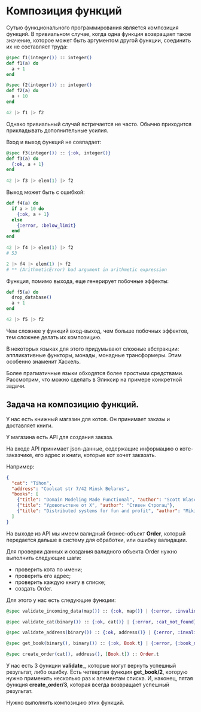# Композиция функций

Сутью функционального программирования является композиция функций. В тривиальном случае, когда одна функция возвращает такое значение, которое может быть аргументом другой функции, соединить их не составляет труда:

```elixir
@spec f1(integer()) :: integer()
def f1(a) do
  a + 1
end

@spec f2(integer()) :: integer()
def f2(a) do
  a + 10
end

42 |> f1 |> f2
```

Однако тривиальный случай встречается не часто. Обычно приходится прикладывать дополнительные усилия.

Вход и выход функций не совпадает:

```elixir
@spec f3(integer()) :: {:ok, integer()}
def f3(a) do
  {:ok, a + 1}
end
  
42 |> f3 |> elem(1) |> f2
```

Выход может быть с ошибкой:

```elixir
def f4(a) do
  if a > 10 do
    {:ok, a + 1}
  else
    {:error, :below_limit}
  end
end
  
42 |> f4 |> elem(1) |> f2
# 53

2 |> f4 |> elem(1) |> f2
# ** (ArithmeticError) bad argument in arithmetic expression
```

Функция, помимо выхода, еще генерирует побочные эффекты:

```elixir
def f5(a) do
  drop_database()
  a + 1
end

42 |> f5 |> f2
```

Чем сложнее у функций вход-выход, чем больше побочных эффектов, тем сложнее делать их композицию.

В некоторых языках для этого придумывают сложные абстракции: аппликативные функторы, монады, монадные трансформеры. Этим особенно знаменит Хаскель. 

Более прагматичные языки обходятся более простыми средствами. Рассмотрим, что можно сделать в Эликсир на примере конкретной задачи.

## Задача на композицию функций.

У нас есть книжный магазин для котов. Он принимает заказы и доставляет книги.

У магазина есть API для создания заказа.

На входе API принимает json-данные, содержащие информацию о коте-заказчике, его адрес и книги, которые кот хочет заказать.

Например:

```json
{
  "cat": "Tihon",
  "address": "Coolcat str 7/42 Minsk Belarus",
  "books": [
    {"title": "Domain Modeling Made Functional", "author": "Scott Wlaschin"},
    {"title": "Удовольствие от Х", "author": "Стивен Строгац"},
    {"title": "Distributed systems for fun and profit", "author": "Mikito Takada"}
  ]
}
```

На выходе из API мы имеем валидный бизнес-объект **Order**, который передается дальше в систему для обработки, или ошибку валидации.

Для проверки данных и создания валидного объекта Order нужно выполнить следующие шаги:
- проверить кота по имени;
- проверить его адрес;
- проверить каждую книгу в списке;
- создать Order.

Для этого у нас есть следующие функции:

```elixir
@spec validate_incoming_data(map()) :: {:ok, map()} | {:error, :invalid_incoming_data}

@spec validate_cat(binary()) :: {:ok, cat()} | {:error, :cat_not_found}

@spec validate_address(binary()) :: {:ok, address()} | {:error, :invalid_address}

@spec get_book(binary(), binary()) :: {:ok, Book.t} | {:error, {:book_not_found, binary()}}

@spec create_order(cat(), address(), [Book.t]) :: Order.t
```

У нас есть 3 функции **validate_**, которые могут вернуть успешный результат, либо ошибку. Есть четвертая функция **get_book/2**, которую нужно применить несколько раз к элементам списка. И, наконец, пятая функция **create_order/3**, которая всегда возвращает успешный результат.

Нужно выполнить композицию этих функций.
